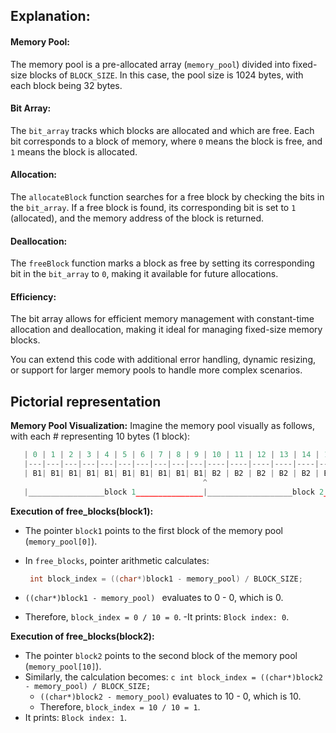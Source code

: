 ## Explanation:

#### Memory Pool:
The memory pool is a pre-allocated array (`memory_pool`) divided into fixed-size blocks of `BLOCK_SIZE`. In this case, the pool size is 1024
bytes, with each block being 32 bytes.

#### Bit Array:
The `bit_array` tracks which blocks are allocated and which are free. Each bit corresponds to a block of memory, where `0` means the block is
free, and `1` means the block is allocated.

#### Allocation:
The `allocateBlock` function searches for a free block by checking the bits in the `bit_array`. If a free block is found, its corresponding bit
is set to `1` (allocated), and the memory address of the block is returned.

#### Deallocation:
The `freeBlock` function marks a block as free by setting its corresponding bit in the `bit_array` to `0`, making it available for future allocations.

#### Efficiency:
The bit array allows for efficient memory management with constant-time allocation and deallocation, making it ideal for managing fixed-size memory blocks. 

You can extend this code with additional error handling, dynamic resizing, or support for larger memory pools to handle more complex scenarios.



## Pictorial representation

**Memory Pool Visualization:**
Imagine the memory pool visually as follows, with each # representing 10 bytes (1 block):

```python
   | 0 | 1 | 2 | 3 | 4 | 5 | 6 | 7 | 8 | 9 | 10 | 11 | 12 | 13 | 14 | 15 | 16 | 17 | 18 | 19 |
   |---|---|---|---|---|---|---|---|---|---|----|----|----|----|----|----|----|----|----|----|
   | B1| B1| B1| B1| B1| B1| B1| B1| B1| B1| B2 | B2 | B2 | B2 | B2 | B2 | B2 | B2 | B2 | B2 |
                                           ^
   |_________________block 1_______________|___________________block 2_______________________|

```

**Execution of free_blocks(block1):**
- The pointer `block1` points to the first block of the memory pool (`memory_pool[0]`).
- In `free_blocks`, pointer arithmetic calculates:

  ```c
   int block_index = ((char*)block1 - memory_pool) / BLOCK_SIZE;
  ```
- `((char*)block1 - memory_pool) ` evaluates to 0 - 0, which is 0.
- Therefore, `block_index = 0 / 10 = 0`.
    -It prints: `Block index: 0`.
  
**Execution of free_blocks(block2):**
- The pointer `block2` points to the second block of the memory pool (`memory_pool[10]`).
- Similarly, the calculation becomes: ```c int block_index = ((char*)block2 - memory_pool) / BLOCK_SIZE; ```
    - `((char*)block2 - memory_pool)` evaluates to 10 - 0, which is 10.
    - Therefore, `block_index = 10 / 10 = 1`.
- It prints: `Block index: 1`.





